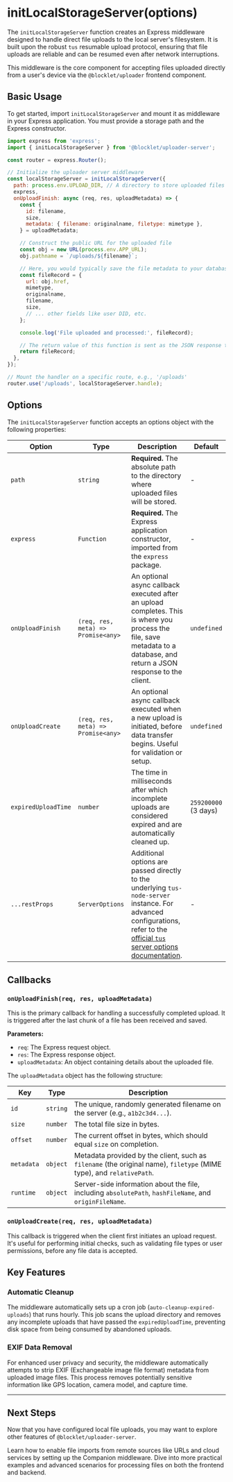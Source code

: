 # initLocalStorageServer(options)

The `initLocalStorageServer` function creates an Express middleware designed to handle direct file uploads to the local server's filesystem. It is built upon the robust `tus` resumable upload protocol, ensuring that file uploads are reliable and can be resumed even after network interruptions.

This middleware is the core component for accepting files uploaded directly from a user's device via the `@blocklet/uploader` frontend component.

## Basic Usage

To get started, import `initLocalStorageServer` and mount it as middleware in your Express application. You must provide a storage path and the Express constructor.

```javascript
import express from 'express';
import { initLocalStorageServer } from '@blocklet/uploader-server';

const router = express.Router();

// Initialize the uploader server middleware
const localStorageServer = initLocalStorageServer({
  path: process.env.UPLOAD_DIR, // A directory to store uploaded files
  express,
  onUploadFinish: async (req, res, uploadMetadata) => {
    const {
      id: filename,
      size,
      metadata: { filename: originalname, filetype: mimetype },
    } = uploadMetadata;

    // Construct the public URL for the uploaded file
    const obj = new URL(process.env.APP_URL);
    obj.pathname = `/uploads/${filename}`;

    // Here, you would typically save the file metadata to your database
    const fileRecord = {
      url: obj.href,
      mimetype,
      originalname,
      filename,
      size,
      // ... other fields like user DID, etc.
    };

    console.log('File uploaded and processed:', fileRecord);

    // The return value of this function is sent as the JSON response to the client
    return fileRecord;
  },
});

// Mount the handler on a specific route, e.g., '/uploads'
router.use('/uploads', localStorageServer.handle);
```

## Options

The `initLocalStorageServer` function accepts an options object with the following properties:

| Option | Type | Description | Default |
|---|---|---|---|
| `path` | `string` | **Required.** The absolute path to the directory where uploaded files will be stored. | - |
| `express` | `Function` | **Required.** The Express application constructor, imported from the `express` package. | - |
| `onUploadFinish` | `(req, res, meta) => Promise<any>` | An optional async callback executed after an upload completes. This is where you process the file, save metadata to a database, and return a JSON response to the client. | `undefined` |
| `onUploadCreate` | `(req, res, meta) => Promise<any>` | An optional async callback executed when a new upload is initiated, before data transfer begins. Useful for validation or setup. | `undefined` |
| `expiredUploadTime` | `number` | The time in milliseconds after which incomplete uploads are considered expired and are automatically cleaned up. | `259200000` (3 days) |
| `...restProps` | `ServerOptions` | Additional options are passed directly to the underlying `tus-node-server` instance. For advanced configurations, refer to the [official `tus` server options documentation](https://github.com/tus/tus-node-server/blob/main/docs/ServerOptions.md). | - |

## Callbacks

### `onUploadFinish(req, res, uploadMetadata)`

This is the primary callback for handling a successfully completed upload. It is triggered after the last chunk of a file has been received and saved.

**Parameters:**
- `req`: The Express request object.
- `res`: The Express response object.
- `uploadMetadata`: An object containing details about the uploaded file.

The `uploadMetadata` object has the following structure:

| Key | Type | Description |
|---|---|---|
| `id` | `string` | The unique, randomly generated filename on the server (e.g., `a1b2c3d4...`). |
| `size` | `number` | The total file size in bytes. |
| `offset` | `number` | The current offset in bytes, which should equal `size` on completion. |
| `metadata` | `object` | Metadata provided by the client, such as `filename` (the original name), `filetype` (MIME type), and `relativePath`. |
| `runtime` | `object` | Server-side information about the file, including `absolutePath`, `hashFileName`, and `originFileName`. |

### `onUploadCreate(req, res, uploadMetadata)`

This callback is triggered when the client first initiates an upload request. It's useful for performing initial checks, such as validating file types or user permissions, before any file data is accepted.

## Key Features

### Automatic Cleanup

The middleware automatically sets up a cron job (`auto-cleanup-expired-uploads`) that runs hourly. This job scans the upload directory and removes any incomplete uploads that have passed the `expiredUploadTime`, preventing disk space from being consumed by abandoned uploads.

### EXIF Data Removal

For enhanced user privacy and security, the middleware automatically attempts to strip EXIF (Exchangeable image file format) metadata from uploaded image files. This process removes potentially sensitive information like GPS location, camera model, and capture time.

---

## Next Steps

Now that you have configured local file uploads, you may want to explore other features of `@blocklet/uploader-server`.

<x-cards data-columns="2">
  <x-card data-title="initCompanion(options)" data-icon="lucide:link" data-href="/api-reference/uploader-server/companion">
    Learn how to enable file imports from remote sources like URLs and cloud services by setting up the Companion middleware.
  </x-card>
  <x-card data-title="Handling Uploads Guide" data-icon="lucide:book-open" data-href="/guides/handling-uploads">
    Dive into more practical examples and advanced scenarios for processing files on both the frontend and backend.
  </x-card>
</x-cards>